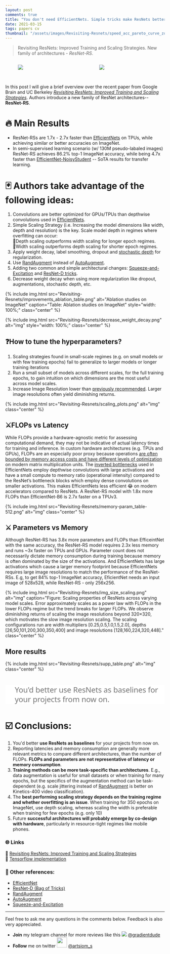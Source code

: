 ```yaml
---
layout: post
comments: true
title: "You don't need EfficientNets. Simple tricks make ResNets better and faster than EfficientNets"
date: 2021-03-15
tags: papers cv
thumbnail: "/assets/images/Revisiting-Resnets/speed_acc_pareto_curve_zoomed-in.png"
---
```



> Revisiting ResNets: Improved Training and Scaling Strategies. New family of architectures - *ResNet-RS*.

<!--more-->

<style>
blockquote.marked {
    margin: 0 0 0 0;
    padding: 0 0 0 30px;
    border-left: 0;
    background-color: white;
}

p.marked {
    color: rgb(117, 117, 117);
    font-family: fell, "Noto Sans", "Helvetica Neue", Arial, sans-serif;
    font-weight: 300;
    font-size: 24px;

    letter-spacing: -0.009em;
    line-height: 30px;

    margin-top: 1.75em;
    margin-bottom: 2.02em;
    margin-left: 0px;

}

.container {
    position: relative;
    width: 100%;
    height: 0;
    padding-bottom: 56.25%;
}
.video {
    position: absolute;
    top: 0;
    left: 0;
    width: 100%;
    height: 100%;
}

</style>


<div style="display:flex">
     <div style="flex:1;padding-right:5px;">
          <figure>
          <img src="{{ '/assets/images/Revisiting-Resnets/speed_acc_pareto.png' | relative_url }}">
          </figure>
     </div>
     <div style="flex:1;padding-left:5px;">
          <figure>
          <img src="{{ '/assets/images/Revisiting-Resnets/speed_acc_pareto_curve_zoomed-in.png' | relative_url }}">
          </figure>
     </div>
</div>


<br>

In this post I will give a brief overview over the recent paper from Google Brain and UC Berkeley *[Revisiting ResNets: Improved Training and Scaling Strategies](https://arxiv.org/abs/2103.07579)*.
Authors introduce a new family of ResNet architectures-- **ResNet-RS**.

# 🔥 Main Results
- ResNet-RSs are 1.7x - 2.7x faster than [EfficientNets](https://arxiv.org/abs/1905.11946) on TPUs, while achieving similar or better accuracies on ImageNet.
- In semi-supervised learning scenario (w/ 130M pseudo-labaled images) ResNet-RS achieves 86.2% top-1 ImageNet accuracy, while being 4.7x faster than [EfficientNet-NoisyStudent](https://arxiv.org/abs/1911.04252) -- SoTA results for transfer learning.

# 🃏 Authors take advantage of the following ideas:
1. Convolutions are better optimized for GPUs/TPUs than depthwise convolutions used in [EfficientNets](https://arxiv.org/abs/1905.11946).
2. Simple Scaling Strategy (i.e. Increasing the model dimensions like width, depth and resolution) is the key. Scale model depth in regimes where overfitting can occur:  
      🔸Depth scaling outperforms width scaling for longer epoch regimes.  
      🔸Width scaling outperforms depth scaling for shorter epoch regimes.  
3. Apply weight decay, label smoothing, dropout and [stochastic depth](https://arxiv.org/abs/1603.0938) for regularization.
4. Use [RandAugment](https://export.arxiv.org/abs/1909.13719) instead of [AutoAugment](https://ai.googleblog.com/2018/06/improving-deep-learning-performance.html).
5. Adding two common and simple architectural changes: [Squeeze-and-Excitation](https://arxiv.org/abs/1709.01507) and [ResNet-D tricks](https://arxiv.org/abs/1812.01187).
6. Decrease weight decay when using more regularization like dropout, augmentations, stochastic depth, etc.


{% include img.html
            src="Revisiting-Resnets/improvements_ablation_table.png"
            alt="Ablation studies on ImageNet"
            caption="Table: Ablation studies on ImageNet"
            style="width: 100%;"
            class="center"
%}

{% include img.html
            src="Revisiting-Resnets/decrease_weight_decay.png"
            alt="img"
            style="width: 100%;"
            class="center"
%}

## ❓How to tune the hyperparameters?
1. Scaling strategies found in small-scale regimes (e.g. on small models or with few training  epochs) fail to generalize to larger models or longer training iterations
2. Run a small subset of models across different scales, for the full training epochs, to gain intuition on which dimensions are the most useful across model scales.
3. Increase Image Resolution lower than [previously recommended](https://arxiv.org/abs/1905.11946). Larger image resolutions often yield diminishing returns.

{% include img.html
            src="Revisiting-Resnets/scaling_plots.png"
            alt="img"
            class="center"
%}

## ⚔️FLOPs vs Latency
While FLOPs provide a hardware-agnostic metric for assessing computational demand, they may not be indicative of actual latency times for training and inference. In custom hardware architectures (e.g. TPUs and GPUs), FLOPs are an especially poor proxy because operations [are often bounded by memory access costs and have different levels of optimization](https://arxiv.org/abs/1704.04760) on modern matrix multiplication units. The [inverted bottlenecks](https://arxiv.org/abs/1801.04381) used in EfficientNets employ depthwise convolutions with large activations and have a small compute to memory ratio (operational intensity) compared to the ResNet’s bottleneck blocks which employ dense convolutions on smaller activations. This makes EfficientNets less efficient 😂 on modern accelerators compared to ResNets. A ResNet-RS model with 1.8x more FLOPs than EfficientNet-B6 is 2.7x faster on a TPUv3.

{% include img.html
            src="Revisiting-Resnets/memory-param_table-512.png"
            alt="img"
            class="center"
%}

## ⚔️ Parameters vs Memory
Although ResNet-RS has 3.8x more parameters and FLOPs than EfficeintNet with the same accuracy, the ResNet-RS model requires 2.3x less memory and runs ~3x faster on TPUs and GPUs.
Parameter count does not necessarily dictate memory consumption during training because memory is often dominated by the size of the activations. And EfficientNets has large activations which cause a larger memory footprint because EfficientNets requires large image resolutions to match the performance of the ResNet-RSs. E.g, to get 84% top-1 ImageNet accuracy, EficientNet needs an input image of 528x528, while ResNet-RS - only 256x256.

{% include img.html
            src="Revisiting-Resnets/img_size_scaling.png"
            alt="img"
            caption="Figure: Scaling properties of ResNets across varying model scales. Error approximately scales as a power law with FLOPs in the lower FLOPs regime but the trend breaks for larger FLOPs. We observe diminishing returns of scaling the image resolutions beyond 320×320, which motivates the slow image resolution scaling. The scaling configurations run are width  multipliers [0.25,0.5,1.0,1.5,2.0],  depths [26,50,101,200,300,350,400] and image resolutions [128,160,224,320,448]."
            class="center"
%}

## More results

{% include img.html
            src="Revisiting-Resnets/supp_table.png"
            alt="img"
            class="center"
%}

<blockquote class="marked">
<p class="marked">
You'd better use ResNets as baselines for your projects from now on.
</p>  
</blockquote>


<a name="Conclusion"></a>
# ☑️ Conclusions:
1. You'd better **use ResNets as baselines** for your projects from now on.
2. Reporting latencies and memory consumption are generally more relevant metrics to compare different architectures, than the number of FLOPs. **FLOPs and parameters are not representative of latency or memory consumption**.
3. **Training methods can be more task-specific than architectures**. E.g., data augmentation is useful for small datasets or when training for many epochs, but the specifics of the augmentation method can be task-dependent (e.g. scale jittering instead of [RandAugment](https://arxiv.org/abs/1909.13719) is better on Kinetics-400 video classification).
4. The **best performing scaling strategy depends on the training regime and whether overfitting is an issue**. When training for 350 epochs on ImageNet, use depth scaling,  whereas  scaling the width is preferable when training for few epochs (e.g. only 10)
5. Future **successful architectures will probably emerge by co-design with hardware**, particularly in resource-tight regimes like mobile phones.


### 🌐 Links
📝 [Revisiting ResNets: Improved Training and Scaling Strategies](https://arxiv.org/abs/2103.07579)  
🔨 [Tensorflow implementation](https://github.com/tensorflow/models/tree/master/official/vision/beta)  

### 📎 Other references:
- [EfficientNet](https://arxiv.org/abs/1905.11946)   
- [ResNet-D (Bag of Tricks)](https://arxiv.org/abs/1812.01187)  
- [RandAugment](https://arxiv.org/abs/1909.13719)  
- [AutoAugment](https://arxiv.org/abs/1805.09501)   
- [Squeeze-and-Excitation](https://arxiv.org/abs/1709.01507)  




-----

Feel free to ask me any questions in the comments below. Feedback is also very appreciated.  

- **Join** my telegram channel for more reviews like this <img style="display:inline" src="{{ '/assets/images/telegram.png' | relative_url }}"> [@gradientdude](https://t.me/gradientdude)
- **Follow** me on twitter <img style="display:inline; height:32px" src="{{ '/assets/images/twitter.png' | relative_url }}"> [@artsiom_s](https://twitter.com/artsiom_s)
